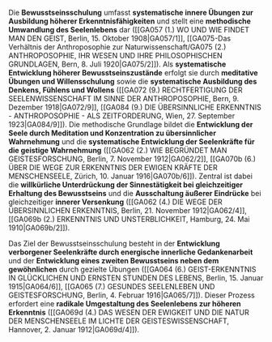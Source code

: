 
Die **Bewusstseinsschulung** umfasst **systematische innere Übungen zur Ausbildung höherer Erkenntnisfähigkeiten** und stellt eine **methodische Umwandlung des Seelenlebens** dar ([[GA057 (1.) WO UND WIE FINDET MAN DEN GEIST, Berlin, 15. Oktober 1908|GA057/1]], [[GA075-Das Verhältnis der Anthroposophie zur Naturwissenschaft/GA075 (2.) ANTHROPOSOPHIE, IHR WESEN UND IHRE PHILOSOPHISCHEN GRUNDLAGEN, Bern, 8. Juli 1920|GA075/2]]). Als **systematische Entwicklung höherer Bewusstseinszustände** erfolgt sie durch **meditative Übungen und Willensschulung** sowie die **systematische Ausbildung des Denkens, Fühlens und Wollens** ([[GA072 (9.) RECHTFERTIGUNG DER SEELENWISSENSCHAFT IM SINNE DER ANTHROPOSOPHIE, Bern, 9. Dezember 1918|GA072/9]], [[GA084 (9.) DIE ÜBERSINNLICHE ERKENNTNIS - ANTHROPOSOPHIE - ALS ZEITFORDERUNG, Wien, 27. September 1923|GA084/9]]). Die methodische Grundlage bildet die **Entwicklung der Seele durch Meditation und Konzentration zu übersinnlicher Wahrnehmung** und die **systematische Entwicklung der Seelenkräfte für die geistige Wahrnehmung** ([[GA062 (2.) WIE BEGRÜNDET MAN GEISTESFORSCHUNG, Berlin, 7. November 1912|GA062/2]], [[GA070b (6.) ÜBER DIE WEGE ZUR ERKENNTNIS DER EWIGEN KRÄFTE DER MENSCHENSEELE, Zürich, 10. Januar 1916|GA070b/6]]). Zentral ist dabei die **willkürliche Unterdrückung der Sinnestätigkeit bei gleichzeitiger Erhaltung des Bewusstseins** und die **Ausschaltung äußerer Eindrücke** bei gleichzeitiger **innerer Versenkung** ([[GA062 (4.) DIE WEGE DER ÜBERSINNLICHEN ERKENNTNIS, Berlin, 21. November 1912|GA062/4]], [[GA069b (2.) ERKENNTNIS UND UNSTERBLICHKEIT, Hamburg, 24. Mai 1910|GA069b/2]]).

Das Ziel der Bewusstseinsschulung besteht in der **Entwicklung verborgener Seelenkräfte durch energische innerliche Gedankenarbeit** und der **Entwicklung eines zweiten Bewusstseins neben dem gewöhnlichen** durch gezielte Übungen ([[GA064 (6.) GEIST-ERKENNTNIS IN GLÜCKLICHEN UND ERNSTEN STUNDEN DES LEBENS, Berlin, 15. Januar 1915|GA064/6]], [[GA065 (7.) GESUNDES SEELENLEBEN UND GEISTESFORSCHUNG, Berlin, 4. Februar 1916|GA065/7]]). Dieser Prozess erfordert eine **radikale Umgestaltung des Seelenlebens zur höheren Erkenntnis** ([[GA069d (4.) DAS WESEN DER EWIGKEIT UND DIE NATUR DER MENSCHENSEELE IM LICHTE DER GEISTESWISSENSCHAFT, Hannover, 2. Januar 1912|GA069d/4]]).
